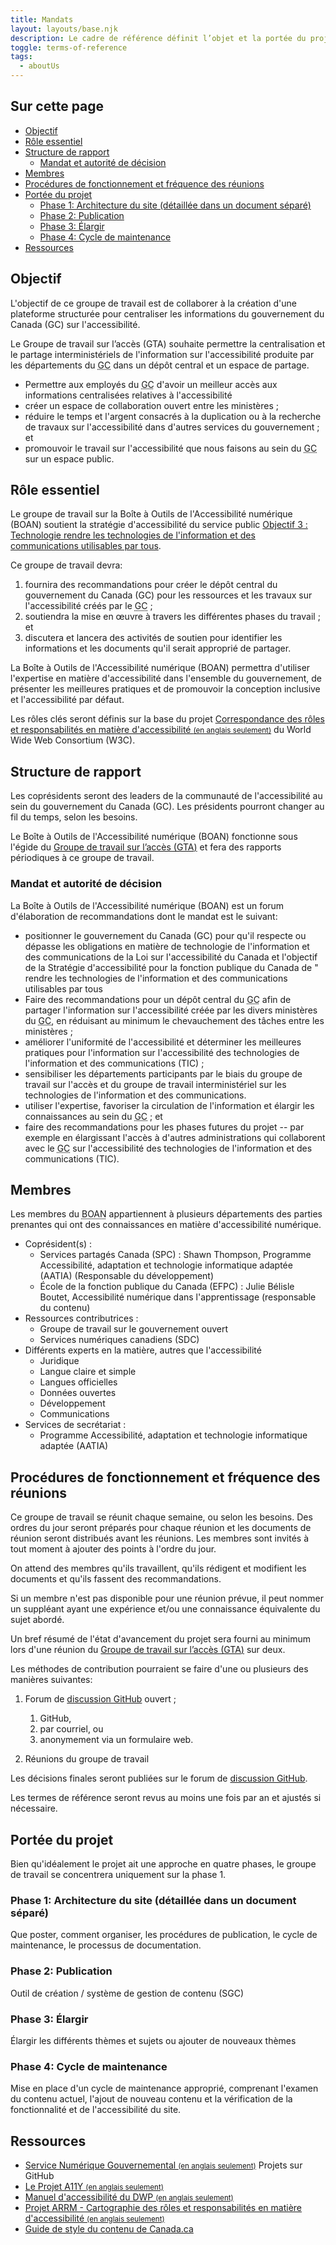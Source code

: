 ```yaml
---
title: Mandats
layout: layouts/base.njk
description: Le cadre de référence définit l’objet et la portée du projet de la Boîte à outils de l'accessibilité numérique. Il comprend des informations sur la structures du projet, les rôles clés, les membres, le fonctionnement, etc.
toggle: terms-of-reference
tags:
  - aboutUs
---
```


## Sur cette page
- [Objectif](#objectif)
- [Rôle essentiel](#rôle-essentiel)
- [Structure de rapport](#structure-de-rapport)
  - [Mandat et autorité de décision](#mandat-et-autorité-de-décision)
- [Membres](#membres)
- [Procédures de fonctionnement et fréquence des réunions](#procédures-de-fonctionnement-et-fréquence-des-réunions)
- [Portée du projet](#portée-du-projet)
  - [Phase 1: Architecture du site (détaillée dans un document séparé)](#phase-1-architecture-du-site-détaillée-dans-un-document-séparé)
  - [Phase 2: Publication](#phase-2-publication)
  - [Phase 3: Élargir](#phase-3-élargir)
  - [Phase 4: Cycle de maintenance](#phase-4-cycle-de-maintenance)
- [Ressources](#ressources)

## Objectif

L'objectif de ce groupe de travail est de collaborer à la création d'une plateforme structurée pour centraliser les informations du gouvernement du Canada (<abbr>GC</abbr>) sur l'accessibilité.

Le Groupe de travail sur l’accès (<abbr>GTA</abbr>) souhaite permettre la centralisation et le partage interministériels de l'information sur l'accessibilité produite par les départements du <abbr title="gouvernement du Canada">GC</abbr> dans un dépôt central et un espace de partage.

- Permettre aux employés du <abbr title="gouvernement du Canada">GC</abbr> d'avoir un meilleur accès aux informations centralisées relatives à l'accessibilité
- créer un espace de collaboration ouvert entre les ministères ;
- réduire le temps et l'argent consacrés à la duplication ou à la recherche de travaux sur l'accessibilité dans d'autres services du gouvernement ; et
- promouvoir le travail sur l'accessibilité que nous faisons au sein du <abbr title="gouvernement du Canada">GC</abbr> sur un espace public.

## Rôle essentiel

Le groupe de travail sur la Boîte à Outils de l'Accessibilité numérique (<abbr>BOAN</abbr>) soutient la stratégie d'accessibilité du service public [Objectif 3 : Technologie rendre les technologies de l'information et des communications utilisables par tous](https://www.canada.ca/fr/gouvernement/fonctionpublique/mieux-etre-inclusion-diversite-fonction-publique/diversite-equite-matiere-emploi/accessibilite-fonction-publique/strategie-accessibilite-fonction-publique-tdm/strategie-accessibilite-fonction-publique-technologie.html).

Ce groupe de travail devra:

1. fournira des recommandations pour créer le dépôt central du gouvernement du Canada (<abbr>GC</abbr>) pour les ressources et les travaux sur l'accessibilité créés par le <abbr title="gouvernement du Canada">GC</abbr> ;
2. soutiendra la mise en œuvre à travers les différentes phases du travail ; et
3. discutera et lancera des activités de soutien pour identifier les informations et les documents qu'il serait approprié de partager.

La Boîte à Outils de l'Accessibilité numérique (<abbr>BOAN</abbr>) permettra d'utiliser l'expertise en matière d'accessibilité dans l'ensemble du gouvernement, de présenter les meilleures pratiques et de promouvoir la conception inclusive et l'accessibilité par défaut.

Les rôles clés seront définis sur la base du projet <a href="https://www.w3.org/WAI/EO/wiki/ARRM_Project_-_Accessibility_Roles_and_Responsibilities_Mapping" hreflang="en">Correspondance des rôles et responsabilités en matière d'accessibilité <small>(en anglais seulement)</small></a> du <span lang="en">World Wide Web Consortium (<abbr>W3C</abbr>)</span>.

## Structure de rapport

Les coprésidents seront des leaders de la communauté de l'accessibilité au sein du gouvernement du Canada (<abbr>GC</abbr>). Les présidents pourront changer au fil du temps, selon les besoins.

Le Boîte à Outils de l'Accessibilité numérique (<abbr>BOAN</abbr>) fonctionne sous l'égide du <a href="/en/about/workinggroups/awg/" hreflang="en">Groupe de travail sur l’accès (<abbr>GTA</abbr>)</a> et fera des rapports périodiques à ce groupe de travail.

### Mandat et autorité de décision

La Boîte à Outils de l'Accessibilité numérique (<abbr>BOAN</abbr>) est un forum d'élaboration de recommandations dont le mandat est le suivant:

- positionner le gouvernement du Canada (<abbr>GC</abbr>) pour qu'il respecte ou dépasse les obligations en matière de technologie de l'information et des communications de la Loi sur l'accessibilité du Canada et l'objectif de la Stratégie d'accessibilité pour la fonction publique du Canada de " rendre les technologies de l'information et des communications utilisables par tous
- Faire des recommandations pour un dépôt central du <abbr title="gouvernement du Canada">GC</abbr> afin de partager l'information sur l'accessibilité créée par les divers ministères du <abbr title="gouvernement du Canada">GC</abbr>, en réduisant au minimum le chevauchement des tâches entre les ministères ;
- améliorer l'uniformité de l'accessibilité et déterminer les meilleures pratiques pour l'information sur l'accessibilité des technologies de l'information et des communications (<abbr>TIC</abbr>) ;
- sensibiliser les départements participants par le biais du groupe de travail sur l'accès et du groupe de travail interministériel sur les technologies de l'information et des communications.
- utiliser l'expertise, favoriser la circulation de l'information et élargir les connaissances au sein du <abbr title="gouvernement du Canada">GC</abbr> ; et
- faire des recommandations pour les phases futures du projet -- par exemple en élargissant l'accès à d'autres administrations qui collaborent avec le <abbr title="gouvernement du Canada">GC</abbr> sur l'accessibilité des technologies de l'information et des communications (<abbr>TIC</abbr>).

## Membres

Les membres du <abbr title="Boîte à Outils de l'Accessibilité numérique">BOAN</abbr> appartiennent à plusieurs départements des parties prenantes qui ont des connaissances en matière d'accessibilité numérique.

- Coprésident(s) :
  - Services partagés Canada (<abbr>SPC</abbr>) : Shawn Thompson, Programme Accessibilité, adaptation et technologie informatique adaptée (<abbr>AATIA</abbr>) (Responsable du développement)
  - École de la fonction publique du Canada (<abbr>EFPC</abbr>) : Julie Bélisle Boutet, Accessibilité numérique dans l'apprentissage (responsable du contenu)
- Ressources contributrices :
  - Groupe de travail sur le gouvernement ouvert
  - Services numériques canadiens (<abbr>SDC</abbr>)
- Différents experts en la matière, autres que l'accessibilité
  - Juridique
  - Langue claire et simple
  - Langues officielles
  - Données ouvertes
  - Développement
  - Communications
- Services de secrétariat :
  - Programme Accessibilité, adaptation et technologie informatique adaptée (<abbr>AATIA</abbr>)

## Procédures de fonctionnement et fréquence des réunions

Ce groupe de travail se réunit chaque semaine, ou selon les besoins. Des ordres du jour seront préparés pour chaque réunion et les documents de réunion seront distribués avant les réunions. Les membres sont invités à tout moment à ajouter des points à l'ordre du jour.

On attend des membres qu'ils travaillent, qu'ils rédigent et modifient les documents et qu'ils fassent des recommandations.

Si un membre n'est pas disponible pour une réunion prévue, il peut nommer un suppléant ayant une expérience et/ou une connaissance équivalente du sujet abordé.

Un bref résumé de l'état d'avancement du projet sera fourni au minimum lors d'une réunion du <a href="/en/about/workinggroups/awg/" hreflang="en">Groupe de travail sur l’accès (<abbr>GTA</abbr>)</a> sur deux.

Les méthodes de contribution pourraient se faire d'une ou plusieurs des manières suivantes:

1. Forum de <a href="https://github.com/gc-da11yn/gc-da11yn.github.io/discussions" hreflang="en">discussion GitHub</a> ouvert ;

    1. GitHub,
    2. par courriel, ou
    3. anonymement via un formulaire web.

2. Réunions du groupe de travail

Les décisions finales seront publiées sur le forum de <a href="https://github.com/gc-da11yn/gc-da11yn.github.io/discussions" hreflang="en">discussion GitHub</a>.

Les termes de référence seront revus au moins une fois par an et ajustés si nécessaire.

## Portée du projet

Bien qu'idéalement le projet ait une approche en quatre phases, le groupe de travail se concentrera uniquement sur la phase 1.

### Phase 1: Architecture du site (détaillée dans un document séparé)

Que poster, comment organiser, les procédures de publication, le cycle de maintenance, le processus de documentation.

### Phase 2: Publication

Outil de création / système de gestion de contenu (<abbr>SGC</abbr>)

### Phase 3: Élargir

Élargir les différents thèmes et sujets ou ajouter de nouveaux thèmes

### Phase 4: Cycle de maintenance

Mise en place d'un cycle de maintenance approprié, comprenant l'examen du contenu actuel, l'ajout de nouveau contenu et la vérification de la fonctionnalité et de l'accessibilité du site.

## Ressources

- <a href="https://github.com/alphagov" hreflang="en">Service Numérique Gouvernemental <small>(en anglais seulement)</small></a> Projets sur GitHub
- <a href="https://www.a11yproject.com/" hreflang="en">Le Projet A11Y <small>(en anglais seulement)</small></a>
- <a href="https://accessibility-manual.dwp.gov.uk/" hreflang="en">Manuel d'accessibilité du DWP <small>(en anglais seulement)</small></a>
- <a href="https://www.w3.org/WAI/EO/wiki/ARRM_Project_-_Accessibility_Roles_and_Responsibilities_Mapping" hreflang="en">Projet ARRM - Cartographie des rôles et responsabilités en matière d'accessibilité <small>(en anglais seulement)</small></a>
- [Guide de style du contenu de Canada.ca](https://www.canada.ca/fr/secretariat-conseil-tresor/services/communications-gouvernementales/guide-redaction-contenu-canada.html)
